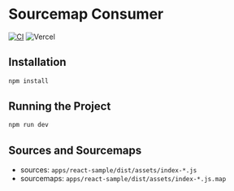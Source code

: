 # Sourcemap Consumer

[![CI](https://github.com/eunchurn/sourcemap-consumer/actions/workflows/ci.yml/badge.svg)](https://github.com/eunchurn/sourcemap-consumer/actions/workflows/ci.yml) ![Vercel](https://vercelbadge.vercel.app/api/eunchurn/sourcemap-consumer)

## Installation

```bash
npm install
```

## Running the Project

```bash
npm run dev
```

## Sources and Sourcemaps

- sources: `apps/react-sample/dist/assets/index-*.js`
- sourcemaps: `apps/react-sample/dist/assets/index-*.js.map`

